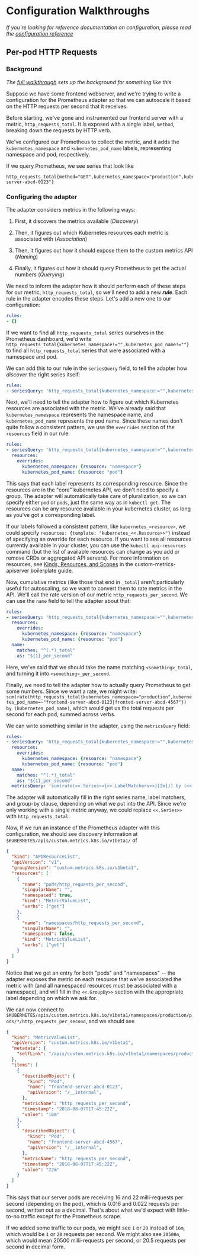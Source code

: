 Configuration Walkthroughs
==========================

*If you're looking for reference documentation on configuration, please
read the [configuration reference](/docs/config.md)*

Per-pod HTTP Requests
---------------------

### Background

*The [full walkthrough](/docs/walkthrough.md) sets up the background for
something like this*

Suppose we have some frontend webserver, and we're trying to write a
configuration for the Prometheus adapter so that we can autoscale it based
on the HTTP requests per second that it receives.

Before starting, we've gone and instrumented our frontend server with
a metric, `http_requests_total`.  It is exposed with a single label,
`method`, breaking down the requests by HTTP verb.

We've configured our Prometheus to collect the metric, and it
adds the `kubernetes_namespace` and `kubernetes_pod_name` labels,
representing namespace and pod, respectively.

If we query Prometheus, we see series that look like

```
http_requests_total{method="GET",kubernetes_namespace="production",kubernetes_pod_name="frontend-server-abcd-0123"}
```

### Configuring the adapter

The adapter considers metrics in the following ways:

1. First, it discovers the metrics available (*Discovery*)

2. Then, it figures out which Kubernetes resources each metric is
   associated with (*Association*)

3. Then, it figures out how it should expose them to the custom metrics
   API (*Naming*)

4. Finally, it figures out how it should query Prometheus to get the
   actual numbers (*Querying*)

We need to inform the adapter how it should perform each of these steps
for our metric, `http_requests_total`, so we'll need to add a new
***rule***. Each rule in the adapter encodes these steps.  Let's add a new
one to our configuration:

```yaml
rules:
- {}
```

If we want to find all `http_requests_total` series ourselves in the
Prometheus dashboard, we'd write
`http_requests_total{kubernetes_namespace!="",kubernetes_pod_name!=""}` to
find all `http_requests_total` series that were associated with
a namespace and pod.

We can add this to our rule in the `seriesQuery` field, to tell the
adapter how *discover* the right series itself:

```yaml
rules:
- seriesQuery: 'http_requests_total{kubernetes_namespace!="",kubernetes_pod_name!=""}'
```

Next, we'll need to tell the adapter how to figure out which Kubernetes
resources are associated with the metric.  We've already said that
`kubernetes_namespace` represents the namespace name, and
`kubernetes_pod_name` represents the pod name.  Since these names don't
quite follow a consistent pattern, we use the `overrides` section of the
`resources` field in our rule:

```yaml
rules:
- seriesQuery: 'http_requests_total{kubernetes_namespace!="",kubernetes_pod_name!=""}'
  resources:
    overrides:
      kubernetes_namespace: {resource: "namespace"}
      kubernetes_pod_name: {resource: "pod"}
```

This says that each label represents its corresponding resource. Since the
resources are in the "core" kubernetes API, we don't need to specify
a group.  The adapter will automatically take care of pluralization, so we
can specify either `pod` or `pods`, just the same way as in `kubectl get`.
The resources can be any resource available in your kubernetes cluster, as
long as you've got a corresponding label.

If our labels followed a consistent pattern, like `kubernetes_<resource>`,
we could specify `resources: {template: "kubernetes_<<.Resource>>"}`
instead of specifying an override for each resource.  If you want to see
all resources currently available in your cluster, you can use the
`kubectl api-resources` command (but the list of available resources can
change as you add or remove CRDs or aggregated API servers).  For more
information on resources, see [Kinds, Resources, and
Scopes](https://github.com/kubernetes-sigs/custom-metrics-apiserver/blob/master/docs/getting-started.md#kinds-resources-and-scopes)
in the custom-metrics-apiserver boilerplate guide.

Now, cumulative metrics (like those that end in `_total`) aren't
particularly useful for autoscaling, so we want to convert them to rate
metrics in the API.  We'll call the rate version of our metric
`http_requests_per_second`.  We can use the `name` field to tell the
adapter about that:

```yaml
rules:
- seriesQuery: 'http_requests_total{kubernetes_namespace!="",kubernetes_pod_name!=""}'
  resources:
    overrides:
      kubernetes_namespace: {resource: "namespace"}
      kubernetes_pod_name: {resource: "pod"}
  name:
    matches: "^(.*)_total"
    as: "${1}_per_second"
```

Here, we've said that we should take the name matching
`<something>_total`, and turning it into `<something>_per_second`.

Finally, we need to tell the adapter how to actually query Prometheus to
get some numbers.  Since we want a rate, we might write:
`sum(rate(http_requests_total{kubernetes_namespace="production",kubernetes_pod_name=~"frontend-server-abcd-0123|fronted-server-abcd-4567"}) by (kubernetes_pod_name)`,
which would get us the total requests per second for each pod, summed across verbs.

We can write something similar in the adapter, using the `metricsQuery`
field:

```yaml
rules:
- seriesQuery: 'http_requests_total{kubernetes_namespace!="",kubernetes_pod_name!=""}'
  resources:
    overrides:
      kubernetes_namespace: {resource: "namespace"}
      kubernetes_pod_name: {resource: "pod"}
  name:
    matches: "^(.*)_total"
    as: "${1}_per_second"
  metricsQuery: 'sum(rate(<<.Series>>{<<.LabelMatchers>>}[2m])) by (<<.GroupBy>>)'
```

The adapter will automatically fill in the right series name, label
matchers, and group-by clause, depending on what we put into the API.
Since we're only working with a single metric anyway, we could replace
`<<.Series>>` with `http_requests_total`.

Now, if we run an instance of the Prometheus adapter with this
configuration, we should see discovery information at
`$KUBERNETES/apis/custom.metrics.k8s.io/v1beta1/` of

```json
{
  "kind": "APIResourceList",
  "apiVersion": "v1",
  "groupVersion": "custom.metrics.k8s.io/v1beta1",
  "resources": [
    {
      "name": "pods/http_requests_per_second",
      "singularName": "",
      "namespaced": true,
      "kind": "MetricValueList",
      "verbs": ["get"]
    },
    {
      "name": "namespaces/http_requests_per_second",
      "singularName": "",
      "namespaced": false,
      "kind": "MetricValueList",
      "verbs": ["get"]
    }
  ]
}
```

Notice that we get an entry for both "pods" and "namespaces" -- the
adapter exposes the metric on each resource that we've associated the
metric with (and all namespaced resources must be associated with
a namespace), and will fill in the `<<.GroupBy>>` section with the
appropriate label depending on which we ask for.

We can now connect to
`$KUBERNETES/apis/custom.metrics.k8s.io/v1beta1/namespaces/production/pods/*/http_requests_per_second`,
and we should see

```json
{
  "kind": "MetricValueList",
  "apiVersion": "custom.metrics.k8s.io/v1beta1",
  "metadata": {
    "selfLink": "/apis/custom.metrics.k8s.io/v1beta1/namespaces/production/pods/*/http_requests_per_second",
  },
  "items": [
    {
      "describedObject": {
        "kind": "Pod",
        "name": "frontend-server-abcd-0123",
        "apiVersion": "/__internal",
      },
      "metricName": "http_requests_per_second",
      "timestamp": "2018-08-07T17:45:22Z",
      "value": "16m"
    },
    {
      "describedObject": {
        "kind": "Pod",
        "name": "frontend-server-abcd-4567",
        "apiVersion": "/__internal",
      },
      "metricName": "http_requests_per_second",
      "timestamp": "2018-08-07T17:45:22Z",
      "value": "22m"
    }
  ]
}
```

This says that our server pods are receiving 16 and 22 milli-requests per
second (depending on the pod), which is 0.016 and 0.022 requests per
second, written out as a decimal.  That's about what we'd expect with
little-to-no traffic except for the Prometheus scrape.

If we added some traffic to our pods, we might see `1` or `20` instead of
`16m`, which would be `1` or `20` requests per second.  We might also see
`20500m`, which would mean 20500 milli-requests per second, or 20.5
requests per second in decimal form.
